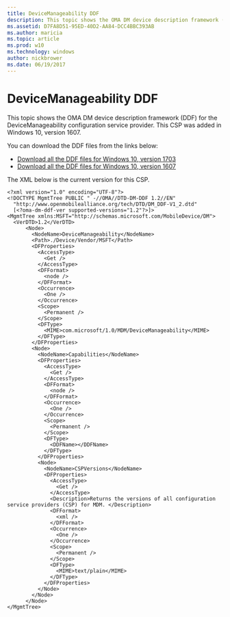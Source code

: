 ```yaml
---
title: DeviceManageability DDF
description: This topic shows the OMA DM device description framework (DDF) for the DeviceManageability configuration service provider. This CSP was added in Windows 10, version 1607.
ms.assetid: D7FA8D51-95ED-40D2-AA84-DCC4BBC393AB
ms.author: maricia
ms.topic: article
ms.prod: w10
ms.technology: windows
author: nickbrower
ms.date: 06/19/2017
---
```


# DeviceManageability DDF


This topic shows the OMA DM device description framework (DDF) for the DeviceManageability configuration service provider. This CSP was added in Windows 10, version 1607.

You can download the DDF files from the links below:

- [Download all the DDF files for Windows 10, version 1703](http://download.microsoft.com/download/C/7/C/C7C94663-44CF-4221-ABCA-BC895F42B6C2/Windows10_1703_DDF_download.zip)
- [Download all the DDF files for Windows 10, version 1607](http://download.microsoft.com/download/2/3/E/23E27D6B-6E23-4833-B143-915EDA3BDD44/Windows10_1607_DDF.zip)

The XML below is the current version for this CSP.

``` syntax
<?xml version="1.0" encoding="UTF-8"?>
<!DOCTYPE MgmtTree PUBLIC " -//OMA//DTD-DM-DDF 1.2//EN"
  "http://www.openmobilealliance.org/tech/DTD/DM_DDF-V1_2.dtd"
  [<?oma-dm-ddf-ver supported-versions="1.2"?>]>
<MgmtTree xmlns:MSFT="http://schemas.microsoft.com/MobileDevice/DM">
  <VerDTD>1.2</VerDTD>
      <Node>
        <NodeName>DeviceManageability</NodeName>
        <Path>./Device/Vendor/MSFT</Path>
        <DFProperties>
          <AccessType>
            <Get />
          </AccessType>
          <DFFormat>
            <node />
          </DFFormat>
          <Occurrence>
            <One />
          </Occurrence>
          <Scope>
            <Permanent />
          </Scope>
          <DFType>
            <MIME>com.microsoft/1.0/MDM/DeviceManageability</MIME>
          </DFType>
        </DFProperties>
        <Node>
          <NodeName>Capabilities</NodeName>
          <DFProperties>
            <AccessType>
              <Get />
            </AccessType>
            <DFFormat>
              <node />
            </DFFormat>
            <Occurrence>
              <One />
            </Occurrence>
            <Scope>
              <Permanent />
            </Scope>
            <DFType>
              <DDFName></DDFName>
            </DFType>
          </DFProperties>
          <Node>
            <NodeName>CSPVersions</NodeName>
            <DFProperties>
              <AccessType>
                <Get />
              </AccessType>
              <Description>Returns the versions of all configuration service providers (CSP) for MDM. </Description>
              <DFFormat>
                <xml />
              </DFFormat>
              <Occurrence>
                <One />
              </Occurrence>
              <Scope>
                <Permanent />
              </Scope>
              <DFType>
                <MIME>text/plain</MIME>
              </DFType>
            </DFProperties>
          </Node>
        </Node>
      </Node>
</MgmtTree>

```

 

 






